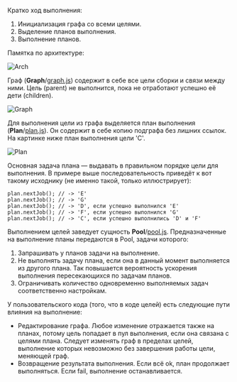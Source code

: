 Кратко ход выполнения:

 1. Инициализация графа со всеми целями.
 2. Выделение планов выполнения.
 3. Выполнение планов.

Памятка по архитектуре:

![Arch](https://github.com/afelix/sandbox2/raw/master/doc/arch.png)

Граф (**Graph**/[graph.js](https://github.com/afelix/sandbox2/blob/master/lib/parts/graph.js "graph.js")) содержит в себе все цели сборки и связи между ними. Цель (parent) не выполнится, пока не отработают успешно её дети (children).

![Graph](https://github.com/afelix/sandbox2/raw/master/doc/graph.png)

Для выполнения цели из графа выделяется план выполнения (**Plan**/[plan.js](https://github.com/afelix/sandbox2/blob/master/lib/parts/plan.js "plan.js")). Он содержит в себе копию подграфа без лишних ссылок. На картинке ниже план выполнения цели 'C'.

![Plan](https://github.com/afelix/sandbox2/raw/master/doc/plan.png)

Основная задача плана — выдавать в правильном порядке цели для выполнения. В примере выше последовательность приведёт к вот такому исходнику (не именно такой, только иллюстрирует):

    plan.nextJob(); // -> 'E'
    plan.nextJob(); // -> 'G'
    plan.nextJob(); // -> 'D', если успешно выполнился 'E'
    plan.nextJob(); // -> 'F', если успешно выполнился 'G'
    plan.nextJob(); // -> 'C', если успешно выполнились 'D' и 'F'

Выполнением целей заведует сущность **Pool**/[pool.js](https://github.com/afelix/sandbox2/blob/master/lib/parts/pool.js "pool.js"). Предназначенные на выполнение планы передаются в Pool, задачи которого:

 1. Запрашивать у планов задачи на выполнение.
 2. Не выполнять задачу плана, если она в данный момент выполняется из другого плана. Так повышается вероятность ускорения выполнения пересекающихся по задачам планов.
 3. Ограничивать количество одновременно выполняемых задач соответственно настройкам.

У пользовательского кода (того, что в коде целей) есть следующие пути влияния на выполнение:

 * Редактирование графа. Любое изменение отражается также на планах, потому цель попадает в пул выполнения, если она связана с целями плана. Следует изменять граф в пределах целей, выполнение которых невозможно без завершения работы цели, меняющей граф.
 * Возвращение результата выполнения. Если всё ok, план продолжает выполняться. Если fail, выполнение останавливается.